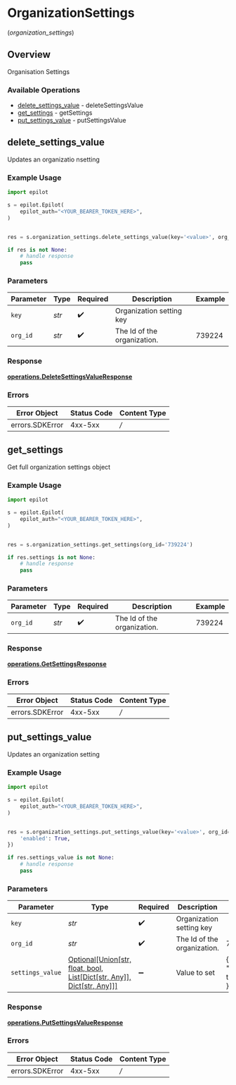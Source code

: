 # OrganizationSettings
(*organization_settings*)

## Overview

Organisation Settings

### Available Operations

* [delete_settings_value](#delete_settings_value) - deleteSettingsValue
* [get_settings](#get_settings) - getSettings
* [put_settings_value](#put_settings_value) - putSettingsValue

## delete_settings_value

Updates an organizatio nsetting

### Example Usage

```python
import epilot

s = epilot.Epilot(
    epilot_auth="<YOUR_BEARER_TOKEN_HERE>",
)


res = s.organization_settings.delete_settings_value(key='<value>', org_id='739224')

if res is not None:
    # handle response
    pass

```

### Parameters

| Parameter                   | Type                        | Required                    | Description                 | Example                     |
| --------------------------- | --------------------------- | --------------------------- | --------------------------- | --------------------------- |
| `key`                       | *str*                       | :heavy_check_mark:          | Organization setting key    |                             |
| `org_id`                    | *str*                       | :heavy_check_mark:          | The Id of the organization. | 739224                      |


### Response

**[operations.DeleteSettingsValueResponse](../../models/operations/deletesettingsvalueresponse.md)**
### Errors

| Error Object    | Status Code     | Content Type    |
| --------------- | --------------- | --------------- |
| errors.SDKError | 4xx-5xx         | */*             |

## get_settings

Get full organization settings object

### Example Usage

```python
import epilot

s = epilot.Epilot(
    epilot_auth="<YOUR_BEARER_TOKEN_HERE>",
)


res = s.organization_settings.get_settings(org_id='739224')

if res.settings is not None:
    # handle response
    pass

```

### Parameters

| Parameter                   | Type                        | Required                    | Description                 | Example                     |
| --------------------------- | --------------------------- | --------------------------- | --------------------------- | --------------------------- |
| `org_id`                    | *str*                       | :heavy_check_mark:          | The Id of the organization. | 739224                      |


### Response

**[operations.GetSettingsResponse](../../models/operations/getsettingsresponse.md)**
### Errors

| Error Object    | Status Code     | Content Type    |
| --------------- | --------------- | --------------- |
| errors.SDKError | 4xx-5xx         | */*             |

## put_settings_value

Updates an organization setting

### Example Usage

```python
import epilot

s = epilot.Epilot(
    epilot_auth="<YOUR_BEARER_TOKEN_HERE>",
)


res = s.organization_settings.put_settings_value(key='<value>', org_id='739224', settings_value={
    'enabled': True,
})

if res.settings_value is not None:
    # handle response
    pass

```

### Parameters

| Parameter                                                                                                           | Type                                                                                                                | Required                                                                                                            | Description                                                                                                         | Example                                                                                                             |
| ------------------------------------------------------------------------------------------------------------------- | ------------------------------------------------------------------------------------------------------------------- | ------------------------------------------------------------------------------------------------------------------- | ------------------------------------------------------------------------------------------------------------------- | ------------------------------------------------------------------------------------------------------------------- |
| `key`                                                                                                               | *str*                                                                                                               | :heavy_check_mark:                                                                                                  | Organization setting key                                                                                            |                                                                                                                     |
| `org_id`                                                                                                            | *str*                                                                                                               | :heavy_check_mark:                                                                                                  | The Id of the organization.                                                                                         | 739224                                                                                                              |
| `settings_value`                                                                                                    | [Optional[Union[str, float, bool, List[Dict[str, Any]], Dict[str, Any]]]](../../models/components/settingsvalue.md) | :heavy_minus_sign:                                                                                                  | Value to set                                                                                                        | {<br/>"enabled": true<br/>}                                                                                         |


### Response

**[operations.PutSettingsValueResponse](../../models/operations/putsettingsvalueresponse.md)**
### Errors

| Error Object    | Status Code     | Content Type    |
| --------------- | --------------- | --------------- |
| errors.SDKError | 4xx-5xx         | */*             |
